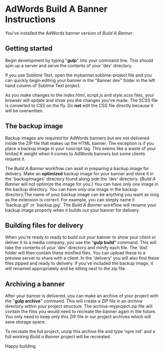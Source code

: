 # AdWords Build A Banner Instructions

You've installed the AdWords banner version of *Build A Banner*.

## Getting started

Begin development by typing "**gulp**" into your command line. This should spin up a server and serve the contents of your 'dev' directory.

If you use Sublime Text, open the mybanner.sublime-project file and you can quickly begin editing your banner in the "Banner dev" folder in the left hand column of Sublime Text project. 

As you make changes to the *index.html*, *script.js* and *style.scss* files, your browser will update and show you the changes you've made. The SCSS file is converted to CSS on the fly. Do **not** edit the CSS file directly because it will be overwritten.

## The backup image

Backup images are required for AdWords banners but are not delivered inside the ZIP file that makes up the HTML banner. The exception is if you place a backup image in your noscript tag. This seems like a waste of your limited K weight when it comes to AdWords banners but some clients request it.

The *Build A Banner* workflow can assit in preparing a backup image for delivery. Make an **optimized** backup image for your banner and store it in the 'backupImages' directory found along side the 'dev' directory. (*Build A Banner* will not optimize the image for you.) You can have *only one* image in the backup directory. You can have *only one* image in the backup directory.The name of your backup image can be anything you want as long as the extension is correct. For example, you can simply name it 'backup.gif' or 'backup.jpg'. The *Build A Banner* workflow will rename your backup image properly when it builds out your banner for delivery. 

## Building files for delivery

When you're ready to ready to build out your banner to show your client or deliver it to a media company, you use the "**gulp build**" command. This will take the contents of your 'dev' directory and minify each file. The 'dist' folder will then contain these minified files. You can upload these to a preview server to share with a client. In the 'delivery' you will also find these files zipped and ready to delivery. If you've included the backup image, it will renamed appropriately and be sitting next to the zip file. 

## Archiving a banner

After your banner is delivered, you can make an archive of your project with the "**gulp archive**" command. This will create a ZIP file in an *archive* directory within your project structure. The archive-myproject.zip file will contain the files you would need to recreate the banner again in the future. You only need to keep only this ZIP file in our project archives which will save storage space. 

To recreate the full project, unzip this archive file and type 'npm init' and a full working *Build a Banner* project will be recreated. 

Happy building.

